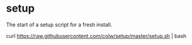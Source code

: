 # setup

The start of a setup script for a fresh install.

curl https://raw.githubusercontent.com/colw/setup/master/setup.sh | bash